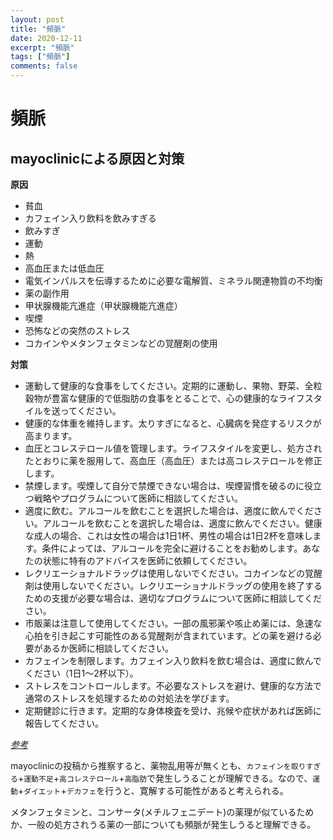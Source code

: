 ```yaml
---
layout: post
title: "頻脈"
date: 2020-12-11
excerpt: "頻脈"
tags: ["頻脈"]
comments: false
---
```


# 頻脈

## mayoclinicによる原因と対策

**原因**  
 - 貧血
 - カフェイン入り飲料を飲みすぎる
 - 飲みすぎ
 - 運動
 - 熱
 - 高血圧または低血圧
 - 電気インパルスを伝導するために必要な電解質、ミネラル関連物質の不均衡
 - 薬の副作用
 - 甲状腺機能亢進症（甲状腺機能亢進症）
 - 喫煙
 - 恐怖などの突然のストレス
 - コカインやメタンフェタミンなどの覚醒剤の使用

**対策**  
 - 運動して健康的な食事をしてください。定期的に運動し、果物、野菜、全粒穀物が豊富な健康的で低脂肪の食事をとることで、心の健康的なライフスタイルを送ってください。
 - 健康的な体重を維持します。太りすぎになると、心臓病を発症するリスクが高まります。
 - 血圧とコレステロール値を管理します。ライフスタイルを変更し、処方されたとおりに薬を服用して、高血圧（高血圧）または高コレステロールを修正します。
 - 禁煙します。喫煙して自分で禁煙できない場合は、喫煙習慣を破るのに役立つ戦略やプログラムについて医師に相談してください。
 - 適度に飲む。アルコールを飲むことを選択した場合は、適度に飲んでください。アルコールを飲むことを選択した場合は、適度に飲んでください。健康な成人の場合、これは女性の場合は1日1杯、男性の場合は1日2杯を意味します。条件によっては、アルコールを完全に避けることをお勧めします。あなたの状態に特有のアドバイスを医師に依頼してください。
 - レクリエーショナルドラッグは使用しないでください。コカインなどの覚醒剤は使用しないでください。レクリエーショナルドラッグの使用を終了するための支援が必要な場合は、適切なプログラムについて医師に相談してください。
 - 市販薬は注意して使用してください。一部の風邪薬や咳止め薬には、急速な心拍を引き起こす可能性のある覚醒剤が含まれています。どの薬を避ける必要があるか医師に相談してください。
 - カフェインを制限します。カフェイン入り飲料を飲む場合は、適度に飲んでください（1日1〜2杯以下）。
 - ストレスをコントロールします。不必要なストレスを避け、健康的な方法で通常のストレスを処理するための対処法を学びます。
 - 定期健診に行きます。定期的な身体検査を受け、兆候や症状があれば医師に報告してください。

[*参考*](https://www.mayoclinic.org/diseases-conditions/tachycardia/symptoms-causes/syc-20355127)

mayoclinicの投稿から推察すると、薬物乱用等が無くとも、`カフェインを取りすぎる`+`運動不足`+`高コレステロール`+`高脂肪`で発生しうることが理解できる。なので、`運動`+`ダイエット`+`デカフェ`を行うと、寛解する可能性があると考えられる。  

メタンフェタミンと、コンサータ(メチルフェニデート)の薬理が似ているためか、一般の処方されうる薬の一部についても頻脈が発生しうると理解できる。  
